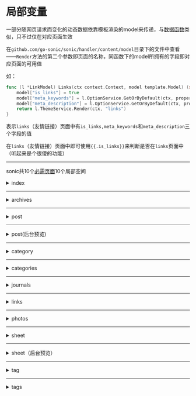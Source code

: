# 局部变量

一部分随网页请求而变化的动态数据依靠模板渲染的model来传递，与[数据函数](quan-ju-han-shu/shu-ju-han-shu.md)类似，只不过仅在对应页面生效

在`github.com/go-sonic/sonic/handler/content/model`目录下的文件中查看——`Render`方法的第二个参数即页面的名称，同函数下的model所拥有的字段即对应页面的可用值

如：

```go
func (l *LinkModel) Links(ctx context.Context, model template.Model) (string, error) {
    model["is_links"] = true
    model["meta_keywords"] = l.OptionService.GetOrByDefault(ctx, property.SeoKeywords)
    model["meta_description"] = l.OptionService.GetOrByDefault(ctx, property.SeoDescription)
    return l.ThemeService.Render(ctx, "links")
}
```

表示`links`（友情链接）页面中有`is_links,meta_keywords`和`meta_description`三个字段的值

在`links`（友情链接）页面中即可使用`{{.is_links}}`来判断是否在`links`页面中（听起来是个很傻的功能）

***

sonic共10个[必需页面](../mo-kuai-mu-ban/kuai-su-kai-shi/#bi-xu-ye-mian)10个局部空间

<details>

<summary>index</summary>

is\_index

posts

meta\_keywords

meta\_description

</details>

***

<details>

<summary>archives</summary>

is\_archives

posts

archives

meta\_keywords

meta\_description

</details>

***

<details>

<summary>post</summary>

prePost

nextPost

categories

tags

metas

meta\_description

meta\_keywords

is\_post

target

slug

type

</details>

***

<details>

<summary>post(后台预览)</summary>

post

prevPost

nextPost

categories

tags

metas

meta\_description

meta\_keywords

is\_post

target

type

</details>

***

<details>

<summary>category</summary>

is\_category

slug

type

posts

category

meta\_description

meta\_keywords

</details>

***

<details>

<summary>categories</summary>

is\_categories

meta\_keywords

meta\_description

</details>

***

<details>

<summary>journals</summary>

is\_journals

journals

meta\_keywords

meta\_description

</details>

***

<details>

<summary>links</summary>

is\_links

meta\_keywords

meta\_descriptions

</details>

***

<details>

<summary>photos</summary>

is\_photos

photos

meta\_keywords

meta\_description

</details>

***

<details>

<summary>sheet</summary>

is\_sheet

slug

type

target

post

sheet

tags

metas

meta\_keywords

meta\_description

</details>

***

<details>

<summary>sheet（后台预览）</summary>

target

type

post

sheet

is\_sheet

tags

metas

meta\_keywords

meta\_description

</details>

***

<details>

<summary>tag</summary>

is\_tag

posts

tag

meta\_keywords

meta\_description

</details>

***

<details>

<summary>tags</summary>

is\_tags

meta\_keywords

meta\_description

</details>

